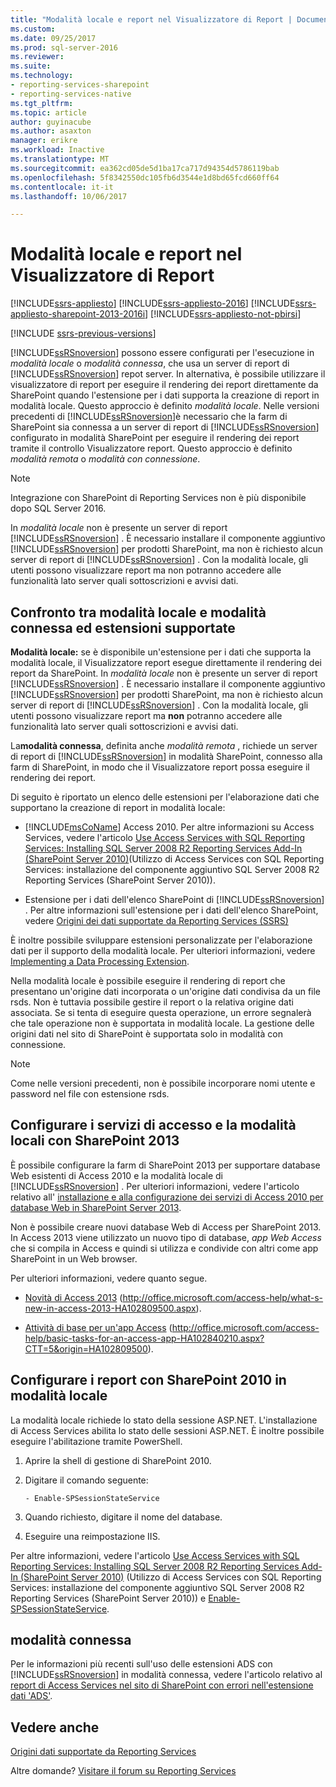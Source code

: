 ```yaml
---
title: "Modalità locale e report nel Visualizzatore di Report | Documenti Microsoft"
ms.custom: 
ms.date: 09/25/2017
ms.prod: sql-server-2016
ms.reviewer: 
ms.suite: 
ms.technology:
- reporting-services-sharepoint
- reporting-services-native
ms.tgt_pltfrm: 
ms.topic: article
author: guyinacube
ms.author: asaxton
manager: erikre
ms.workload: Inactive
ms.translationtype: MT
ms.sourcegitcommit: ea362cd05de5d1ba17ca717d94354d5786119bab
ms.openlocfilehash: 5f8342550dc105fb6d3544e1d8bd65fcd660ff64
ms.contentlocale: it-it
ms.lasthandoff: 10/06/2017

---
```

# <a name="local-mode-vs-connected-mode-reports-in-the-report-viewer"></a>Modalità locale e report nel Visualizzatore di Report

[!INCLUDE[ssrs-appliesto](../../includes/ssrs-appliesto.md)] [!INCLUDE[ssrs-appliesto-2016](../../includes/ssrs-appliesto-2016.md)] [!INCLUDE[ssrs-appliesto-sharepoint-2013-2016i](../../includes/ssrs-appliesto-sharepoint-2013-2016.md)] [!INCLUDE[ssrs-appliesto-not-pbirsi](../../includes/ssrs-appliesto-not-pbirs.md)]

[!INCLUDE [ssrs-previous-versions](../../includes/ssrs-previous-versions.md)]

  [!INCLUDE[ssRSnoversion](../../includes/ssrsnoversion-md.md)] possono essere configurati per l'esecuzione in *modalità locale* o *modalità connessa*, che usa un server di report di [!INCLUDE[ssRSnoversion](../../includes/ssrsnoversion-md.md)] repot server. In alternativa, è possibile utilizzare il visualizzatore di report per eseguire il rendering dei report direttamente da SharePoint quando l'estensione per i dati supporta la creazione di report in modalità locale. Questo approccio è definito *modalità locale*. Nelle versioni precedenti di [!INCLUDE[ssRSnoversion](../../includes/ssrsnoversion-md.md)]è necessario che la farm di SharePoint sia connessa a un server di report di [!INCLUDE[ssRSnoversion](../../includes/ssrsnoversion-md.md)] configurato in modalità SharePoint per eseguire il rendering dei report tramite il controllo Visualizzatore report. Questo approccio è definito *modalità remota* o *modalità con connessione*.  

> [!NOTE]
> Integrazione con SharePoint di Reporting Services non è più disponibile dopo SQL Server 2016.

 In *modalità locale* non è presente un server di report [!INCLUDE[ssRSnoversion](../../includes/ssrsnoversion-md.md)] . È necessario installare il componente aggiuntivo [!INCLUDE[ssRSnoversion](../../includes/ssrsnoversion-md.md)] per prodotti SharePoint, ma non è richiesto alcun server di report di [!INCLUDE[ssRSnoversion](../../includes/ssrsnoversion-md.md)] . Con la modalità locale, gli utenti possono visualizzare report ma non potranno accedere alle funzionalità lato server quali sottoscrizioni e avvisi dati.  

## <a name="local-mode-vs-connected-mode-and-supported-extensions"></a>Confronto tra modalità locale e modalità connessa ed estensioni supportate

 **Modalità locale:** se è disponibile un'estensione per i dati che supporta la modalità locale, il Visualizzatore report esegue direttamente il rendering dei report da SharePoint. In *modalità locale* non è presente un server di report [!INCLUDE[ssRSnoversion](../../includes/ssrsnoversion-md.md)] . È necessario installare il componente aggiuntivo [!INCLUDE[ssRSnoversion](../../includes/ssrsnoversion-md.md)] per prodotti SharePoint, ma non è richiesto alcun server di report di [!INCLUDE[ssRSnoversion](../../includes/ssrsnoversion-md.md)] . Con la modalità locale, gli utenti possono visualizzare report ma **non** potranno accedere alle funzionalità lato server quali sottoscrizioni e avvisi dati.  
  
 La**modalità connessa**, definita anche *modalità remota* , richiede un server di report di [!INCLUDE[ssRSnoversion](../../includes/ssrsnoversion-md.md)] in modalità SharePoint, connesso alla farm di SharePoint, in modo che il Visualizzatore report possa eseguire il rendering dei report.  
  
 Di seguito è riportato un elenco delle estensioni per l'elaborazione dati che supportano la creazione di report in modalità locale:  
  
-   [!INCLUDE[msCoName](../../includes/msconame-md.md)] Access 2010. Per altre informazioni su Access Services, vedere l'articolo [Use Access Services with SQL Reporting Services: Installing SQL Server 2008 R2 Reporting Services Add-In (SharePoint Server 2010)](http://go.microsoft.com/fwlink/?LinkId=192686)(Utilizzo di Access Services con SQL Reporting Services: installazione del componente aggiuntivo SQL Server 2008 R2 Reporting Services (SharePoint Server 2010)).  
  
-   Estensione per i dati dell'elenco SharePoint di [!INCLUDE[ssRSnoversion](../../includes/ssrsnoversion-md.md)] . Per altre informazioni sull'estensione per i dati dell'elenco SharePoint, vedere [Origini dei dati supportate da Reporting Services &#40;SSRS&#41;](../../reporting-services/report-data/data-sources-supported-by-reporting-services-ssrs.md)  
  
 È inoltre possibile sviluppare estensioni personalizzate per l'elaborazione dati per il supporto della modalità locale. Per ulteriori informazioni, vedere [Implementing a Data Processing Extension](../../reporting-services/extensions/data-processing/implementing-a-data-processing-extension.md).  
  
 Nella modalità locale è possibile eseguire il rendering di report che presentano un'origine dati incorporata o un'origine dati condivisa da un file rsds. Non è tuttavia possibile gestire il report o la relativa origine dati associata. Se si tenta di eseguire questa operazione, un errore segnalerà che tale operazione non è supportata in modalità locale. La gestione delle origini dati nel sito di SharePoint è supportata solo in modalità con connessione.  
  
> [!NOTE]  
>  Come nelle versioni precedenti, non è possibile incorporare nomi utente e password nel file con estensione rsds.  
  
## <a name="configure-local-mode-and-access-services-with-sharepoint-2013"></a>Configurare i servizi di accesso e la modalità locali con SharePoint 2013

 È possibile configurare la farm di SharePoint 2013 per supportare database Web esistenti di Access 2010 e la modalità locale di [!INCLUDE[ssRSnoversion](../../includes/ssrsnoversion-md.md)] . Per ulteriori informazioni, vedere l'articolo relativo all' [installazione e alla configurazione dei servizi di Access 2010 per database Web in SharePoint Server 2013](http://technet.microsoft.com/library/ee748653\(office.15\).aspx).  
  
 Non è possibile creare nuovi database Web di Access per SharePoint 2013. In Access 2013 viene utilizzato un nuovo tipo di database, *app Web Access* che si compila in Access e quindi si utilizza e condivide con altri come app SharePoint in un Web browser.  
  
 Per ulteriori informazioni, vedere quanto segue.  
  
-   [Novità di Access 2013](http://office.microsoft.com/access-help/what-s-new-in-access-2013-HA102809500.aspx) (http://office.microsoft.com/access-help/what-s-new-in-access-2013-HA102809500.aspx).  
  
-   [Attività di base per un'app Access](http://office.microsoft.com/access-help/basic-tasks-for-an-access-app-HA102840210.aspx?CTT=5&origin=HA102809500) (http://office.microsoft.com/access-help/basic-tasks-for-an-access-app-HA102840210.aspx?CTT=5&origin=HA102809500).  
  
## <a name="configure-local-mode-reporting-with-sharepoint-2010"></a>Configurare i report con SharePoint 2010 in modalità locale

 La modalità locale richiede lo stato della sessione ASP.NET. L'installazione di Access Services abilita lo stato delle sessioni ASP.NET. È inoltre possibile eseguire l'abilitazione tramite PowerShell.  
  
1.  Aprire la shell di gestione di SharePoint 2010.  
  
2.  Digitare il comando seguente:  
  
    ```  
    - Enable-SPSessionStateService  
    ```  
  
3.  Quando richiesto, digitare il nome del database.  
  
4.  Eseguire una reimpostazione IIS.  
  
 Per altre informazioni, vedere l'articolo [Use Access Services with SQL Reporting Services: Installing SQL Server 2008 R2 Reporting Services Add-In (SharePoint Server 2010)](http://go.microsoft.com/fwlink/?LinkId=192686) (Utilizzo di Access Services con SQL Reporting Services: installazione del componente aggiuntivo SQL Server 2008 R2 Reporting Services (SharePoint Server 2010)) e [Enable-SPSessionStateService](http://technet.microsoft.com/library/ff607857\(v=office.15\).aspx).  
  
## <a name="connected-mode"></a>modalità connessa

 Per le informazioni più recenti sull'uso delle estensioni ADS con [!INCLUDE[ssRSnoversion](../../includes/ssrsnoversion-md.md)] in modalità connessa, vedere l'articolo relativo al [report di Access Services nel sito di SharePoint con errori nell'estensione dati 'ADS'](http://social.technet.microsoft.com/wiki/contents/articles/25298.access-services-report-in-sharepoint-site-shows-error-in-data-extension-ads.aspx).  
  
## <a name="see-also"></a>Vedere anche

 [Origini dati supportate da Reporting Services](../../reporting-services/report-data/data-sources-supported-by-reporting-services-ssrs.md)  

Altre domande? [Visitare il forum su Reporting Services](http://go.microsoft.com/fwlink/?LinkId=620231)

